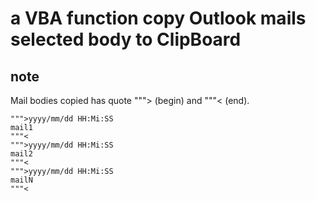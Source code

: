 # a VBA function copy Outlook mails selected body to ClipBoard

## note

Mail bodies copied has quote """> (begin) and """< (end).

```
""">yyyy/mm/dd HH:Mi:SS
mail1
"""<
""">yyyy/mm/dd HH:Mi:SS
mail2
"""<
""">yyyy/mm/dd HH:Mi:SS
mailN
"""<
```
